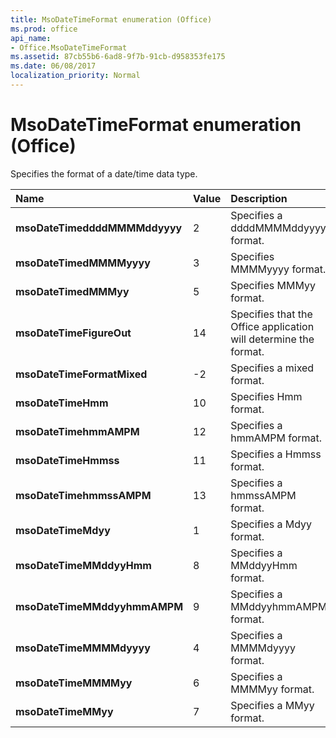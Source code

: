 ```yaml
---
title: MsoDateTimeFormat enumeration (Office)
ms.prod: office
api_name:
- Office.MsoDateTimeFormat
ms.assetid: 87cb55b6-6ad8-9f7b-91cb-d958353fe175
ms.date: 06/08/2017
localization_priority: Normal
---
```



# MsoDateTimeFormat enumeration (Office)

Specifies the format of a date/time data type.



|Name|Value|Description|
|:-----|:-----|:-----|
|**msoDateTimeddddMMMMddyyyy**|2|Specifies a ddddMMMMddyyyy format.|
|**msoDateTimedMMMMyyyy**|3|Specifies MMMMyyyy format.|
|**msoDateTimedMMMyy**|5|Specifies MMMyy format.|
|**msoDateTimeFigureOut**|14|Specifies that the Office application will determine the format.|
|**msoDateTimeFormatMixed**|-2|Specifies a mixed format.|
|**msoDateTimeHmm**|10|Specifies Hmm format.|
|**msoDateTimehmmAMPM**|12|Specifies a hmmAMPM format.|
|**msoDateTimeHmmss**|11|Specifies a Hmmss format.|
|**msoDateTimehmmssAMPM**|13|Specifies a hmmssAMPM format.|
|**msoDateTimeMdyy**|1|Specifies a Mdyy format.|
|**msoDateTimeMMddyyHmm**|8|Specifies a MMddyyHmm format.|
|**msoDateTimeMMddyyhmmAMPM**|9|Specifies a MMddyyhmmAMPM format.|
|**msoDateTimeMMMMdyyyy**|4|Specifies a MMMMdyyyy format.|
|**msoDateTimeMMMMyy**|6|Specifies a MMMMyy format.|
|**msoDateTimeMMyy**|7|Specifies a MMyy format.|

